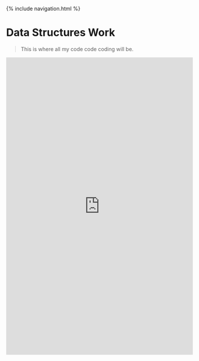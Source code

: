 {% include navigation.html %}

# Data Structures Work
> This is where all my code code coding will be.

<iframe frameborder="0" width="100%" height="800px" src="https://replit.com/@KevinDo6/kevin-DS#Menu.java">
</iframe>